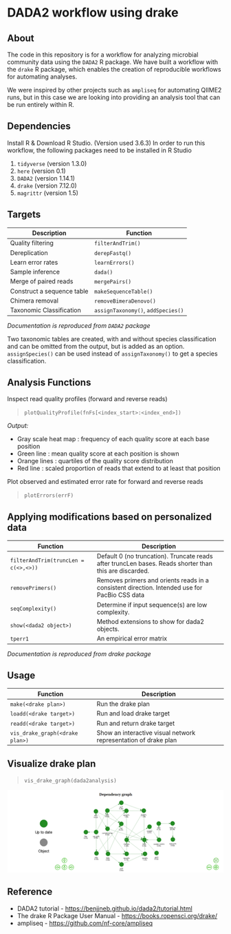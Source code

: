 # DADA2 workflow using drake

## About

The code in this repository is for a workflow for analyzing microbial community data using the `DADA2` R package. We have built a workflow with the `drake` R package, which enables the creation of reproducible workflows for automating analyses.

We were inspired by other projects such as `ampliseq` for automating QIIME2 runs, but in this case we are looking into providing an analysis tool that can be run entirely within R.

## Dependencies

Install R & Download R Studio. (Version used 3.6.3)
In order to run this workflow, the following packages need to be installed in R Studio
1. `tidyverse`	  (version 1.3.0)
2. `here`		      (version 0.1)
3. `DADA2`		    (version 1.14.1)
4. `drake`		    (version 7.12.0)
5. `magrittr`    	(version 1.5)

## Targets

| Description        | Function          |
| ------------------ | ------------------|
| Quality filtering  | `filterAndTrim()` |
| Dereplication      | `derepFastq()` |
| Learn error rates  | `learnErrors()` |
|Sample inference	   | `dada()` |
|Merge of paired reads	| `mergePairs()` |
|Construct a sequence table |	`makeSequenceTable()` |
|Chimera removal	| `removeBimeraDenovo()` |
|Taxonomic Classification	| `assignTaxonomy()`, `addSpecies()`|

*Documentation is reproduced from `DADA2` package*

Two taxonomic tables are created, with and without species classification and can be omitted from the output, but is added as an option. `assignSpecies()` can be used instead of `assignTaxonomy()` to get a species classification. 

## Analysis Functions

Inspect read quality profiles (forward and reverse reads)
> `plotQualityProfile(fnFs[<index_start>:<index_end>])`

*Output:*
* Gray scale heat map : frequency of each quality score at each base position
* Green line : mean quality score at each position is shown
* Orange lines : quartiles of the quality score distribution
* Red line : scaled proportion of reads that extend to at least that position

Plot observed and estimated error rate for forward and reverse reads
> `plotErrors(errF)`

## Applying modifications based on personalized data
|  Function       |   Description    |
|-------- |-------|
|`filterAndTrim(truncLen = c(<>,<>))` | Default 0 (no truncation). Truncate reads after truncLen bases. Reads shorter than this are discarded.|
|`removePrimers()` |	Removes primers and orients reads in a consistent direction. Intended use for PacBio CSS data|
|`seqComplexity()` | Determine if input sequence(s) are low complexity.|
|`show(<dada2 object>)`	| Method extensions to show for dada2 objects.|
|`tperr1`	| An empirical error matrix|

*Documentation is reproduced from drake package*

## Usage
| Function  | Description  |
|---|---|
|`make(<drake plan>)`	| Run the drake plan |
|`loadd(<drake target>)` |	Run and load drake target |
|`readd(<drake target>)` |	Run and return drake target |
|`vis_drake_graph(<drake plan>)` |	Show an interactive visual network representation of drake plan |

## Visualize drake plan
> `vis_drake_graph(dada2analysis)`

![](/16s_rrna/vis_drake_graph.png)

## Reference
* DADA2 tutorial - https://benjjneb.github.io/dada2/tutorial.html
* The drake R Package User Manual -	https://books.ropensci.org/drake/
* ampliseq - https://github.com/nf-core/ampliseq
